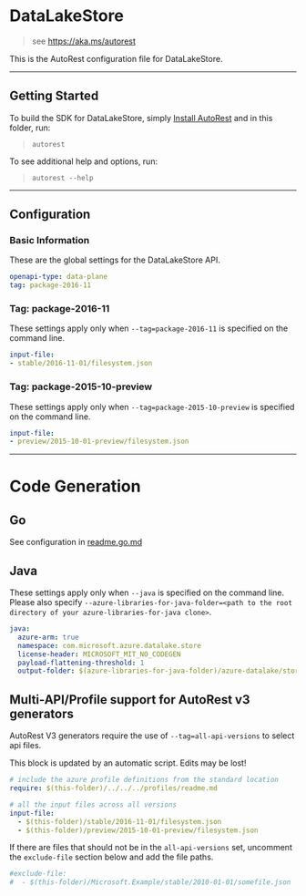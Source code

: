 # DataLakeStore

> see https://aka.ms/autorest

This is the AutoRest configuration file for DataLakeStore.



---
## Getting Started
To build the SDK for DataLakeStore, simply [Install AutoRest](https://aka.ms/autorest/install) and in this folder, run:

> `autorest`

To see additional help and options, run:

> `autorest --help`
---

## Configuration



### Basic Information
These are the global settings for the DataLakeStore API.

``` yaml
openapi-type: data-plane
tag: package-2016-11
```


### Tag: package-2016-11

These settings apply only when `--tag=package-2016-11` is specified on the command line.

``` yaml $(tag) == 'package-2016-11'
input-file:
- stable/2016-11-01/filesystem.json
```

### Tag: package-2015-10-preview

These settings apply only when `--tag=package-2015-10-preview` is specified on the command line.

``` yaml $(tag) == 'package-2015-10-preview'
input-file:
- preview/2015-10-01-preview/filesystem.json
```

---
# Code Generation

## Go

See configuration in [readme.go.md](./readme.go.md)

## Java

These settings apply only when `--java` is specified on the command line.
Please also specify `--azure-libraries-for-java-folder=<path to the root directory of your azure-libraries-for-java clone>`.

``` yaml $(java)
java:
  azure-arm: true
  namespace: com.microsoft.azure.datalake.store
  license-header: MICROSOFT_MIT_NO_CODEGEN
  payload-flattening-threshold: 1
  output-folder: $(azure-libraries-for-java-folder)/azure-datalake/store
```

## Multi-API/Profile support for AutoRest v3 generators 

AutoRest V3 generators require the use of `--tag=all-api-versions` to select api files.

This block is updated by an automatic script. Edits may be lost!

``` yaml $(tag) == 'all-api-versions' /* autogenerated */
# include the azure profile definitions from the standard location
require: $(this-folder)/../../../profiles/readme.md

# all the input files across all versions
input-file:
  - $(this-folder)/stable/2016-11-01/filesystem.json
  - $(this-folder)/preview/2015-10-01-preview/filesystem.json

```

If there are files that should not be in the `all-api-versions` set, 
uncomment the  `exclude-file` section below and add the file paths.

``` yaml $(tag) == 'all-api-versions'
#exclude-file: 
#  - $(this-folder)/Microsoft.Example/stable/2010-01-01/somefile.json
```

